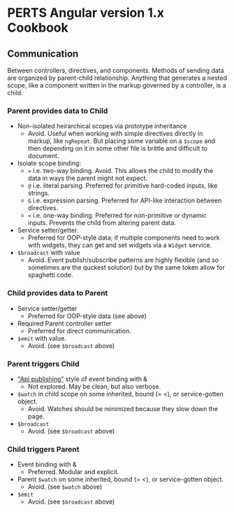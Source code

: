 # PERTS Angular version 1.x Cookbook

## Communication

Between controllers, directives, and components. Methods of sending data are organized by parent-child relationship. Anything that generates a nested scope, like a component written in the markup governed by a controller, is a child.

### Parent provides data to Child

* Non-isolated heirarchical scopes via prototype inheritance
  - Avoid. Useful when working with simple directives directly in markup, like `ngRepeat`. But placing some variable on a `$scope` and then depending on it in some other file is brittle and difficult to document.
* Isolate scope binding:
  - `=` i.e. two-way binding. Avoid. This allows the child to modify the data in ways the parent might not expect.
  - `@` i.e. literal parsing. Preferred for primitive hard-coded inputs, like strings.
  - `&` i.e. expression parsing. Preferred for API-like interaction between directives.
  - `<` i.e. one-way binding. Preferred for non-primitive or dynamic inputs. Prevents the child from altering parent data.
* Service setter/getter.
  - Preferred for OOP-style data; if multiple components need to work with widgets, they can get and set widgets via a `Widget` service.
* `$broadcast` with value
  - Avoid. Event publish/subscribe patterns are highly flexible (and so sometimes are the quckest solution) but by the same token allow for spaghetti code.

### Child provides data to Parent

* Service setter/getter
  - Preferred for OOP-style data (see above)
* Required Parent controller setter
  - Preferred for direct communication.
* `$emit` with value.
  - Avoid. (see `$broadcast` above)

### Parent triggers Child

* ["Api publishing"][1] style of event binding with &
  - Not explored. May be clean, but also verbose.
* `$watch` in child scope on some inherited, bound (= <), or service-gotten object.
  - Avoid. Watches should be minimized because they slow down the page.
* `$broadcast`
  - Avoid. (see `$broadcast` above)

[1]: http://stackoverflow.com/questions/37439300/communicating-events-from-parent-to-child-in-angularjs-components#answer-37449259 "Api publishing in angular event binding"

### Child triggers Parent

* Event binding with &
  - Preferred. Modular and explicit.
* Parent `$watch` on some inherited, bound (= <), or service-gotten object.
  - Avoid. (see `$watch` above)
* `$emit`
  - Avoid. (see `$broadcast` above)
